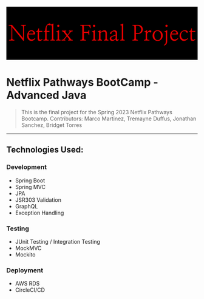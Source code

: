 ![alt text](Netflix_Final_Project.png)
# Netflix Pathways BootCamp - Advanced Java


>This is the final project for the Spring 2023 Netflix Pathways Bootcamp. 
>Contributors: Marco Martinez, Tremayne Duffus, Jonathan Sanchez, Bridget Torres

---

## Technologies Used: 

### Development
- Spring Boot
- Spring MVC
- JPA
- JSR303 Validation
- GraphQL
- Exception Handling

### Testing
- JUnit Testing / Integration Testing
- MockMVC
- Mockito

### Deployment
- AWS RDS
- CircleCI/CD
